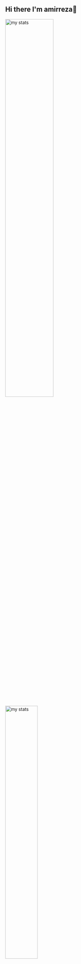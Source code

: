 ## Hi there I'm amirreza👋

<img alt="my stats" align="left" width="55%" src="https://github-readme-stats.vercel.app/api?username=seyyed-amirreza-hosseini&show_icons=true&theme=cobalt"/>
<img alt="my stats" align="left" width="45%" src="https://github-readme-stats.vercel.app/api/top-langs/?username=anuraghazra&layout=compact"/>
